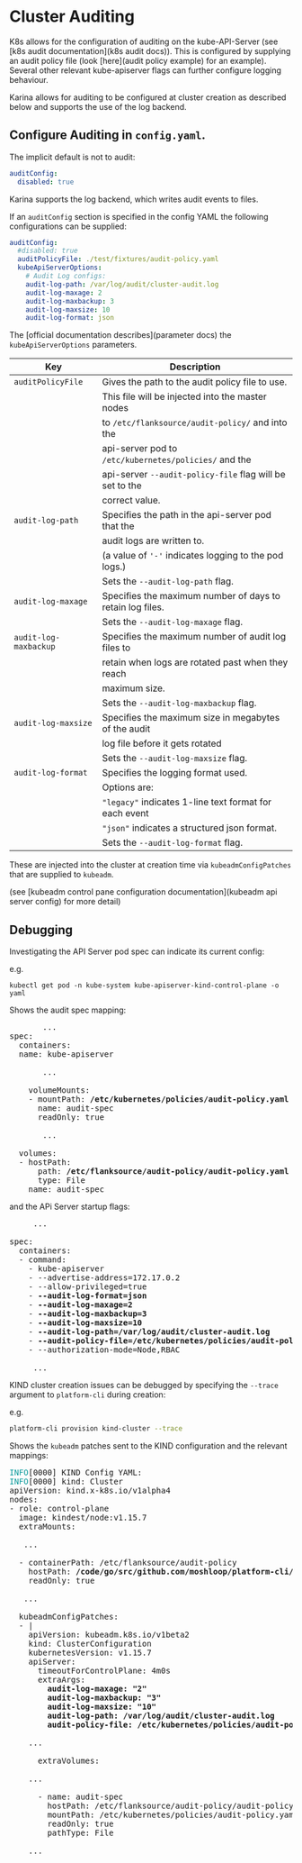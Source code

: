 # Cluster Auditing

K8s allows for the configuration of auditing on the kube-API-Server (see [k8s audit documentation](k8s audit docs)). 
This is configured by supplying an audit policy file (look [here](audit policy example) for an example).
Several other relevant kube-apiserver flags can further configure logging behaviour.

Karina allows for auditing to be configured at cluster creation as described below and supports the use of the log backend.

## Configure Auditing in `config.yaml`.

The implicit default is not to audit:

```yaml
auditConfig:
  disabled: true
```
Karina supports the log backend, which writes audit events to files.

If an `auditConfig` section is specified in the config YAML the following configurations can be supplied:

```yaml
auditConfig:
  #disabled: true
  auditPolicyFile: ./test/fixtures/audit-policy.yaml
  kubeApiServerOptions:
    # Audit Log configs:
    audit-log-path: /var/log/audit/cluster-audit.log
    audit-log-maxage: 2
    audit-log-maxbackup: 3
    audit-log-maxsize: 10
    audit-log-format: json
```
The [official documentation describes](parameter docs) the `kubeApiServerOptions` parameters.


|Key                   | Description                                              |
|----------------------|----------------------------------------------------------|
| `auditPolicyFile`    | Gives the path to the audit policy file to use.          |
|                      | This file will be injected into the master nodes         |
|                      | to `/etc/flanksource/audit-policy/` and into the         |
|                      | api-server pod to `/etc/kubernetes/policies/` and the    |
|                      | api-server `--audit-policy-file` flag will be set to the |
|                      | correct value.                                           |
| `audit-log-path`     | Specifies the path in the api-server pod that the        |
|                      | audit logs are written to.                               |
|                      | (a value of `'-'` indicates logging to the pod logs.)    |
|                      | Sets the `--audit-log-path` flag.                        |
| `audit-log-maxage`   | Specifies the maximum number of days to retain log files.|
|                      | Sets the `--audit-log-maxage` flag.                      |
| `audit-log-maxbackup`| Specifies the maximum number of audit log files to       |
|                      | retain when logs are rotated past when they reach        |
|                      | maximum size.                                            |
|                      | Sets the `--audit-log-maxbackup` flag.                   |
| `audit-log-maxsize`  | Specifies the maximum size in megabytes of the audit     |
|                      | log file before it gets rotated                          |
|                      | Sets the `--audit-log-maxsize` flag.                   |
| `audit-log-format`   | Specifies the logging format used.                       |
|                      | Options are:                                             |
|                      | `"legacy"` indicates 1-line text format for each event   |
|                      | `"json"` indicates a structured json format.             |
|                      | Sets the `--audit-log-format` flag.                   |

These are injected into the cluster at creation time via `kubeadmConfigPatches` that are supplied to `kubeadm`.

(see [kubeadm control pane configuration documentation](kubeadm api server config) for more detail)

## Debugging

Investigating the API Server pod spec can indicate its current config:

e.g.

```
kubectl get pod -n kube-system kube-apiserver-kind-control-plane -o yaml
```

Shows the audit spec mapping:
<pre>
       ...
spec:
  containers:
  name: kube-apiserver
  
       ...
       
    volumeMounts:
    - mountPath: <b>/etc/kubernetes/policies/audit-policy.yaml</b>
      name: audit-spec
      readOnly: true
      
       ...

  volumes:
  - hostPath:
      path: <b>/etc/flanksource/audit-policy/audit-policy.yaml</b>
      type: File
    name: audit-spec
</pre>

and the APi Server startup flags:

<pre>
     ...
     
spec:
  containers:
  - command:
    - kube-apiserver
    - --advertise-address=172.17.0.2
    - --allow-privileged=true
    - <b>--audit-log-format=json</b>
    - <b>--audit-log-maxage=2</b>
    - <b>--audit-log-maxbackup=3</b>
    - <b>--audit-log-maxsize=10</b>
    - <b>--audit-log-path=/var/log/audit/cluster-audit.log</b>
    - <b>--audit-policy-file=/etc/kubernetes/policies/audit-policy.yaml</b>
    - --authorization-mode=Node,RBAC
    
     ...
</pre>

KIND cluster creation issues can be debugged by specifying the `--trace` argument to `platform-cli` during creation:

e.g.
```bash
platform-cli provision kind-cluster --trace
```
Shows the `kubeadm` patches sent to the KIND configuration and the relevant mappings:

<pre>
<font color="#06989A">INFO</font>[0000] KIND Config YAML:                            
<font color="#06989A">INFO</font>[0000] kind: Cluster
apiVersion: kind.x-k8s.io/v1alpha4
nodes:
- role: control-plane
  image: kindest/node:v1.15.7
  extraMounts:
  
   ...
   
  - containerPath: /etc/flanksource/audit-policy
    hostPath: <b>/code/go/src/github.com/moshloop/platform-cli/test/fixtures</b>
    readOnly: true
 
   ...
 
  kubeadmConfigPatches:
  - |
    apiVersion: kubeadm.k8s.io/v1beta2
    kind: ClusterConfiguration
    kubernetesVersion: v1.15.7
    apiServer:
      timeoutForControlPlane: 4m0s
      extraArgs:
        <b>audit-log-maxage: &quot;2&quot;
        audit-log-maxbackup: &quot;3&quot;
        audit-log-maxsize: &quot;10&quot;
        audit-log-path: /var/log/audit/cluster-audit.log
        audit-policy-file: /etc/kubernetes/policies/audit-policy.yaml</b>
 
    ...
    
      extraVolumes:

    ...

      - name: audit-spec
        hostPath: /etc/flanksource/audit-policy/audit-policy.yaml
        mountPath: /etc/kubernetes/policies/audit-policy.yaml
        readOnly: true
        pathType: File
 
    ...
</pre>



[k8s audit docs]:https://kubernetes.io/docs/tasks/debug-application-cluster/audit/
[audit policy example]:https://raw.githubusercontent.com/kubernetes/website/master/content/en/examples/audit/audit-policy.yaml
[parameter docs]: htps://kubernetes.io/docs/tasks/debug-application-cluster/audit/#log-backend
[kubeadm api server config]:https://kubernetes.io/docs/setup/production-environment/tools/kubeadm/control-plane-flags/#apiserver-flags